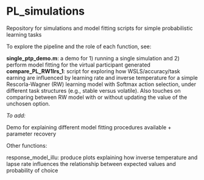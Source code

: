 # PL_simulations

Repository for simulations and model fitting scripts for simple probabilistic learning tasks

To explore the pipeline and the role of each function, see:

**single_ptp_demo.m**: a demo for 1) running a single simulation and 2) perform model fitting for the virtual participant generated
**compare_PL_RW1lrs_1**: script for exploring how WSLS/accuracy/task earning are influenced by learning rate and inverse temperature for a simple Rescorla-Wagner (RW) learning model with Softmax action selection, under different task structures (e.g., stable versus volatile). Also touches on comparing between RW model with or without updating the value of the unchosen option.



*To add:*

Demo for explaining different model fitting procedures available + parameter recovery

Other functions:

response_model_illu: produce plots explaining how inverse temperature and lapse rate influences the relationship between expected values and probability of choice

